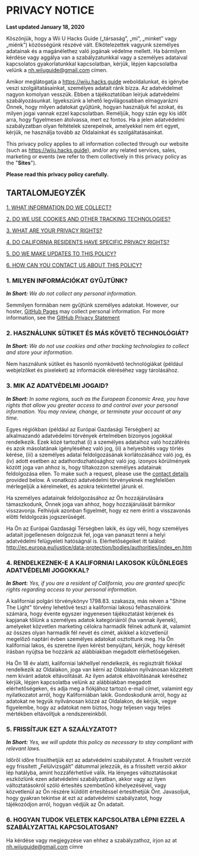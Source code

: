 # PRIVACY NOTICE

**Last updated January 18, 2020**

Köszönjük, hogy a Wii U Hacks Guide („társaság”, „mi”, „minket” vagy „miénk”) közösségünk részévé vált. Elkötelezettek vagyunk személyes adatainak és a magánélethez való jogának védelme mellett. Ha bármilyen kérdése vagy aggálya van a szabályzatunkkal vagy a személyes adataival kapcsolatos gyakorlatunkkal kapcsolatban, kérjük, lépjen kapcsolatba velünk a nh.wiiuguide@gmail.com címen.

Amikor meglátogatja a https://wiiu.hacks.guide weboldalunkat, és igénybe veszi szolgáltatásainkat, személyes adatait ránk bízza. Az adatvédelmet nagyon komolyan vesszük. Ebben a tájékoztatóban leírjuk adatvédelmi szabályozásunkat. Igyekszünk a lehető legvilágosabban elmagyarázni Önnek, hogy milyen adatokat gyűjtünk, hogyan használjuk fel azokat, és milyen jogai vannak ezzel kapcsolatban. Reméljük, hogy szán egy kis időt arra, hogy figyelmesen átolvassa, mert ez fontos. Ha a jelen adatvédelmi szabályzatban olyan feltételek szerepelnek, amelyekkel nem ért egyet, kérjük, ne használja tovább az Oldalainkat és szolgáltatásainkat.

This privacy policy applies to all information collected through our website (such as https://wiiu.hacks.guide), and/or any related services, sales, marketing or events (we refer to them collectively in this privacy policy as the "**Sites**").

**Please read this privacy policy carefully.**

## TARTALOMJEGYZÉK

[1. WHAT INFORMATION DO WE COLLECT?](#1-what-information-do-we-collect)

[2. DO WE USE COOKIES AND OTHER TRACKING TECHNOLOGIES?](#2-do-we-use-cookies-and-other-tracking-technologies)

[3. WHAT ARE YOUR PRIVACY RIGHTS?](#3-what-are-your-privacy-rights)

[4. DO CALIFORNIA RESIDENTS HAVE SPECIFIC PRIVACY RIGHTS?](#4-do-california-residents-have-specific-privacy-rights)

[5. DO WE MAKE UPDATES TO THIS POLICY?](#5-do-we-make-updates-to-this-policy)

[6. HOW CAN YOU CONTACT US ABOUT THIS POLICY?](#6-how-can-you-contact-us-about-this-policy)

### 1. MILYEN INFORMÁCIÓKAT GYŰJTÜNK?

_**In Short:**_ _We do not collect any personal information._

Semmilyen formában nem gyűjtünk személyes adatokat. However, our hoster, [GitHub Pages](https://pages.github.com/) may collect personal information. For more information, see the [GitHub Privacy Statement](https://help.github.com/en/github/site-policy/github-privacy-statement)

### 2. HASZNÁLUNK SÜTIKET ÉS MÁS KÖVETŐ TECHNOLÓGIÁT?

_**In Short:**_ _We do not use cookies and other tracking technologies to collect and store your information._

Nem használunk sütiket és hasonló nyomkövető technológiákat (például webjelzőket és pixeleket) az információk eléréséhez vagy tárolásához.

### 3. MIK AZ ADATVÉDELMI JOGAID?

_**In Short:**_ _In some regions, such as the European Economic Area, you have rights that allow you greater access to and control over your personal information. You may review, change, or terminate your account at any time._

Egyes régiókban (például az Európai Gazdasági Térségben) az alkalmazandó adatvédelmi törvények értelmében bizonyos jogokkal rendelkezik. Ezek közé tartozhat (i) a személyes adataihoz való hozzáférés és azok másolatának igényléséhez való jog, (ii) a helyesbítés vagy törlés kérése, (iii) a személyes adatai feldolgozásának korlátozásához való jog, és (iv) adott esetben az adathordozhatósághoz való jog. izonyos körülmények között joga van ahhoz is, hogy tiltakozzon személyes adatainak feldolgozása ellen. To make such a request, please use the [contact details](privacy-policy?id=_6-how-can-you-contact-us-about-this-policy) provided below. A vonatkozó adatvédelmi törvényeknek megfelelően mérlegeljük a kérelmeket, és azokra tekintettel járunk el.

Ha személyes adatainak feldolgozásához az Ön hozzájárulására támaszkodunk, Önnek joga van ahhoz, hogy hozzájárulását bármikor visszavonja. Felhívjuk azonban figyelmét, hogy ez nem érinti a visszavonás előtti feldolgozás jogszerűségét.

Ha Ön az Európai Gazdasági Térségben lakik, és úgy véli, hogy személyes adatait jogellenesen dolgozzuk fel, joga van panaszt tenni a helyi adatvédelmi felügyeleti hatóságnál is. Elérhetőségeiket itt találod: http://ec.europa.eu/justice/data-protection/bodies/authorities/index_en.htm

### 4. RENDELKEZNEK-E A KALIFORNIAI LAKOSOK KÜLÖNLEGES ADATVÉDELMI JOGOKKAL?

_**In Short:**_ _Yes, if you are a resident of California, you are granted specific rights regarding access to your personal information._

A kaliforniai polgári törvénykönyv 1798.83. szakasza, más néven a "Shine The Light" törvény lehetővé teszi a kaliforniai lakosú felhasználóink számára, hogy évente egyszer ingyenesen tájékoztatást kérjenek és kapjanak tőlünk a személyes adatok kategóriáiról (ha vannak ilyenek), amelyeket közvetlen marketing célokra harmadik félnek adtunk át, valamint az összes olyan harmadik fél nevét és címét, akikkel a közvetlenül megelőző naptári évben személyes adatokat osztottunk meg. Ha Ön kaliforniai lakos, és szeretne ilyen kérést benyújtani, kérjük, hogy kérését írásban nyújtsa be hozzánk az alábbiakban megadott elérhetőségeken.

Ha Ön 18 év alatti, kaliforniai lakhellyel rendelkezik, és regisztrált fiókkal rendelkezik az Oldalakon, joga van kérni az Oldalakon nyilvánosan közzétett nem kívánt adatok eltávolítását. Az ilyen adatok eltávolításának kéréséhez kérjük, lépjen kapcsolatba velünk az alábbiakban megadott elérhetőségeken, és adja meg a fiókjához tartozó e-mail címet, valamint egy nyilatkozatot arról, hogy Kaliforniában lakik. Gondoskodunk arról, hogy az adatokat ne tegyük nyilvánosan közzé az Oldalakon, de kérjük, vegye figyelembe, hogy az adatokat nem biztos, hogy teljesen vagy teljes mértékben eltávolítjuk a rendszereinkből.

### 5. FRISSÍTJUK EZT A SZAÁLYZATOT?

_**In Short:**_ _Yes, we will update this policy as necessary to stay compliant with relevant laws._

Időről időre frissíthetjük ezt az adatvédelmi szabályzatot. A frissített verziót egy frissített „Felülvizsgált” dátummal jelezzük, és a frissített verzió akkor lép hatályba, amint hozzáférhetővé válik. Ha lényeges változtatásokat eszközlünk ezen adatvédelmi szabályzatban, akkor vagy az ilyen változtatásokról szóló értesítés szembetűnő kihelyezésével, vagy közvetlenül az Ön részére küldött értesítéssel értesíthetjük Önt. Javasoljuk, hogy gyakran tekintse át ezt az adatvédelmi szabályzatot, hogy tájékozódjon arról, hogyan védjük az Ön adatait.

### 6. HOGYAN TUDOK VELETEK KAPCSOLATBA LÉPNI EZZEL A SZABÁLYZATTAL KAPCSOLATOSAN?

Ha kérdése vagy megjegyzése van ehhez a szabályzathoz, írjon az at nh.wiiuguide@gmail.com címre
